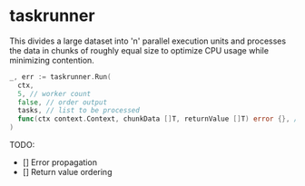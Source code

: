 # taskrunner

This divides a large dataset into 'n' parallel execution units and processes the data in chunks of roughly equal size to optimize CPU usage while minimizing contention.

```go
_, err := taskrunner.Run(
  ctx,
  5, // worker count
  false, // order output
  tasks, // list to be processed
  func(ctx context.Context, chunkData []T, returnValue []T) error {}, // worker
)
```


TODO:
- [] Error propagation
- [] Return value ordering

